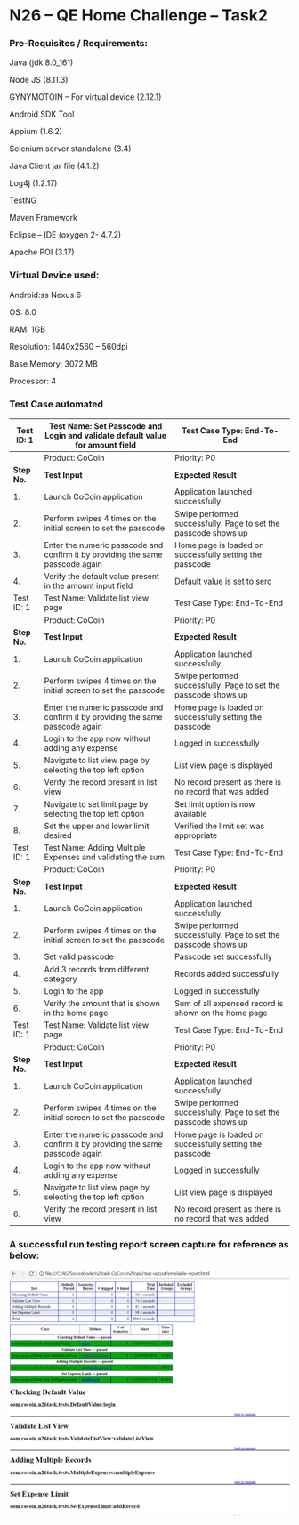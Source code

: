N26 – QE Home Challenge – Task2
===============================

### **Pre-Requisites / Requirements**:

Java (jdk 8.0_161)

Node JS (8.11.3)

GYNYMOTOIN – For virtual device (2.12.1)

Android SDK Tool

Appium (1.6.2)

Selenium server standalone (3.4)

Java Client jar file (4.1.2)

Log4j (1.2.17)

TestNG

Maven Framework

Eclipse – IDE (oxygen 2- 4.7.2)

Apache POI (3.17)


### **Virtual Device used:**

Android:ss Nexus 6

OS: 8.0

RAM: 1GB

Resolution: 1440x2560 – 560dpi

Base Memory: 3072 MB

Processor: 4


### **Test Case automated**

| Test ID: 1   | Test Name: Set Passcode and Login and validate default value for amount field  | Test Case Type: End-To-End                                      |
|--------------|--------------------------------------------------------------------------------|-----------------------------------------------------------------|
|              | Product: CoCoin                                                                | Priority: P0                                                    |
| **Step No.** | **Test Input**                                                                 | **Expected Result**                                             |
| 1.           | Launch CoCoin application                                                      | Application launched successfully                               |
| 2.           | Perform swipes 4 times on the initial screen to set the passcode               | Swipe performed successfully. Page to set the passcode shows up |
| 3.           | Enter the numeric passcode and confirm it by providing the same passcode again | Home page is loaded on successfully setting the passcode        |
| 4.           | Verify the default value present in the amount input field                     | Default value is set to sero                                    |
| Test ID: 1   | Test Name: Validate list view page                                             | Test Case Type: End-To-End                                      |
|              | Product: CoCoin                                                                | Priority: P0                                                    |
| **Step No.** | **Test Input**                                                                 | **Expected Result**                                             |
| 1.           | Launch CoCoin application                                                      | Application launched successfully                               |
| 2.           | Perform swipes 4 times on the initial screen to set the passcode               | Swipe performed successfully. Page to set the passcode shows up |
| 3.           | Enter the numeric passcode and confirm it by providing the same passcode again | Home page is loaded on successfully setting the passcode        |
| 4.           | Login to the app now without adding any expense                                | Logged in successfully                                          |
| 5.           | Navigate to list view page by selecting the top left option                    | List view page is displayed                                     |
| 6.           | Verify the record present in list view                                         | No record present as there is no record that was added          |
| 7.           | Navigate to set limit page by selecting the top left option                    | Set limit option is now available                               |
| 8.           | Set the upper and lower limit desired                                          | Verified the limit set was appropriate                          |
| Test ID: 1   | Test Name: Adding Multiple Expenses and validating the sum                     | Test Case Type: End-To-End                                      |
|              | Product: CoCoin                                                                | Priority: P0                                                    |
| **Step No.** | **Test Input**                                                                 | **Expected Result**                                             |
| 1.           | Launch CoCoin application                                                      | Application launched successfully                               |
| 2.           | Perform swipes 4 times on the initial screen to set the passcode               | Swipe performed successfully. Page to set the passcode shows up |
| 3.           | Set valid passcode                                                             | Passcode set successfully                                       |
| 4.           | Add 3 records from different category                                          | Records added successfully                                      |
| 5.           | Login to the app                                                               | Logged in successfully                                          |
| 6.           | Verify the amount that is shown in the home page                               | Sum of all expensed record is shown on the home page            |
| Test ID: 1   | Test Name: Validate list view page                                             | Test Case Type: End-To-End                                      |
|              | Product: CoCoin                                                                | Priority: P0                                                    |
| **Step No.** | **Test Input**                                                                 | **Expected Result**                                             |
| 1.           | Launch CoCoin application                                                      | Application launched successfully                               |
| 2.           | Perform swipes 4 times on the initial screen to set the passcode               | Swipe performed successfully. Page to set the passcode shows up |
| 3.           | Enter the numeric passcode and confirm it by providing the same passcode again | Home page is loaded on successfully setting the passcode        |
| 4.           | Login to the app now without adding any expense                                | Logged in successfully                                          |
| 5.           | Navigate to list view page by selecting the top left option                    | List view page is displayed                                     |
| 6.           | Verify the record present in list view                                         | No record present as there is no record that was added          |


### **A successful run testing report screen capture for reference as below:**

![](media/aff82327936f0fb7230fc9131f847ef2.png)

